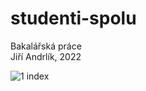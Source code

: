 # studenti-spolu
Bakalářská práce  
Jiří Andrlík, 2022  

![1 index](https://user-images.githubusercontent.com/18737702/171995928-e244b85a-0fd0-41f6-b952-c2ddbcf80276.jpeg)
